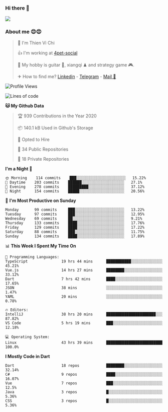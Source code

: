 ### Hi there 👋
![](https://media1.tenor.com/images/9aa4aee77151757a310fcdb4b8fd2a0a/tenor.gif?itemid=12671405)

### About me 😍😍

> 🙎 I'm Thien Vi Chi
> 
> 👍 I'm working at [4pet-social](https://github.com/4pet-social)
>
> 🥞 My hobby is guitar 🎸, xiangqi ♟ and strategy game 🎮.
> 
> ✈ How to find me? [Linkedin](https://www.linkedin.com/in/tvc12/) - [Telegram](https://t.me/yeutham212) - [Mail 📧](mailto:meomeocf98@gmail.com)
> 

<!--START_SECTION:waka-->
![Profile Views](http://img.shields.io/badge/Profile%20Views-3-blue)

![Lines of code](https://img.shields.io/badge/From%20Hello%20World%20I%27ve%20Written-5.2%20million%20lines%20of%20code-blue)

**🐱 My Github Data** 

> 🏆 939 Contributions in the Year 2020
 > 
> 📦 140.1 kB Used in Github's Storage 
 > 
> 💼 Opted to Hire
 > 
> 📜 34 Public Repositories
 > 
> 🔑 18 Private Repositories 

**I'm a Night 🦉** 

```text
🌞 Morning    114 commits    ███░░░░░░░░░░░░░░░░░░░░░░   15.22% 
🌆 Daytime    203 commits    ██████░░░░░░░░░░░░░░░░░░░   27.1% 
🌃 Evening    278 commits    █████████░░░░░░░░░░░░░░░░   37.12% 
🌙 Night      154 commits    █████░░░░░░░░░░░░░░░░░░░░   20.56%

```
📅 **I'm Most Productive on Sunday** 

```text
Monday       99 commits     ███░░░░░░░░░░░░░░░░░░░░░░   13.22% 
Tuesday      97 commits     ███░░░░░░░░░░░░░░░░░░░░░░   12.95% 
Wednesday    69 commits     ██░░░░░░░░░░░░░░░░░░░░░░░   9.21% 
Thursday     133 commits    ████░░░░░░░░░░░░░░░░░░░░░   17.76% 
Friday       129 commits    ████░░░░░░░░░░░░░░░░░░░░░   17.22% 
Saturday     88 commits     ███░░░░░░░░░░░░░░░░░░░░░░   11.75% 
Sunday       134 commits    ████░░░░░░░░░░░░░░░░░░░░░   17.89%

```


📊 **This Week I Spent My Time On** 

```text
💬 Programming Languages: 
TypeScript               19 hrs 44 mins      ███████████░░░░░░░░░░░░░░   45.21% 
Vue.js                   14 hrs 27 mins      ████████░░░░░░░░░░░░░░░░░   33.12% 
Dart                     7 hrs 42 mins       ████░░░░░░░░░░░░░░░░░░░░░   17.65% 
JSON                     38 mins             ░░░░░░░░░░░░░░░░░░░░░░░░░   1.47% 
YAML                     20 mins             ░░░░░░░░░░░░░░░░░░░░░░░░░   0.78%

🔥 Editors: 
IntelliJ                 38 hrs 20 mins      ██████████████████████░░░   87.82% 
VS Code                  5 hrs 19 mins       ███░░░░░░░░░░░░░░░░░░░░░░   12.18%

💻 Operating System: 
Linux                    43 hrs 39 mins      █████████████████████████   100.0%

```

**I Mostly Code in Dart** 

```text
Dart                     18 repos            ████████░░░░░░░░░░░░░░░░░   32.14% 
C#                       9 repos             ████░░░░░░░░░░░░░░░░░░░░░   16.07% 
Vue                      7 repos             ███░░░░░░░░░░░░░░░░░░░░░░   12.5% 
Java                     3 repos             █░░░░░░░░░░░░░░░░░░░░░░░░   5.36% 
CSS                      3 repos             █░░░░░░░░░░░░░░░░░░░░░░░░   5.36%

```



<!--END_SECTION:waka-->